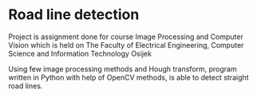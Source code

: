# Road line detection

Project is assignment done for course Image Processing and Computer Vision which is held on The Faculty of Electrical Engineering, Computer Science and Information Technology Osijek

Using few image processing methods and Hough transform, program written in Python with help of OpenCV methods, is able to detect straight road lines.


